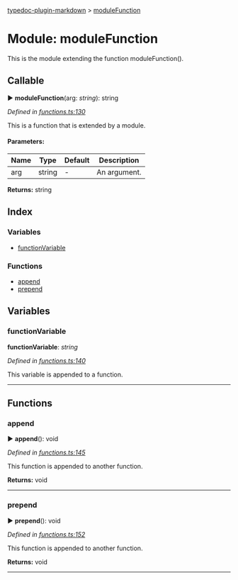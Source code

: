 [typedoc-plugin-markdown](../index.md) > [moduleFunction](../modules/modulefunction.md)



# Module: moduleFunction


This is the module extending the function moduleFunction().

## Callable
► **moduleFunction**(arg: *string*): string



*Defined in [functions.ts:130](https://github.com/tgreyuk/typedoc-plugin-markdown/blob/master/tests/src/functions.ts#L130)*


This is a function that is extended by a module.


#### Parameters:

| Name  | Type                | Default | Description  |
| ------ | ------------------- | ------------ | ------------ |
| arg  | string | - | An argument. |





**Returns:** string




## Index

### Variables

* [functionVariable](modulefunction.md#functionvariable)


### Functions

* [append](modulefunction.md#append)
* [prepend](modulefunction.md#prepend)



## Variables
<a id="functionvariable"></a>

###  functionVariable

**functionVariable**:  *string* 

*Defined in [functions.ts:140](https://github.com/tgreyuk/typedoc-plugin-markdown/blob/master/tests/src/functions.ts#L140)*



This variable is appended to a function.




___


## Functions
<a id="append"></a>

###  append

► **append**(): void



*Defined in [functions.ts:145](https://github.com/tgreyuk/typedoc-plugin-markdown/blob/master/tests/src/functions.ts#L145)*


This function is appended to another function.




**Returns:** void





___

<a id="prepend"></a>

###  prepend

► **prepend**(): void



*Defined in [functions.ts:152](https://github.com/tgreyuk/typedoc-plugin-markdown/blob/master/tests/src/functions.ts#L152)*


This function is appended to another function.




**Returns:** void





___



